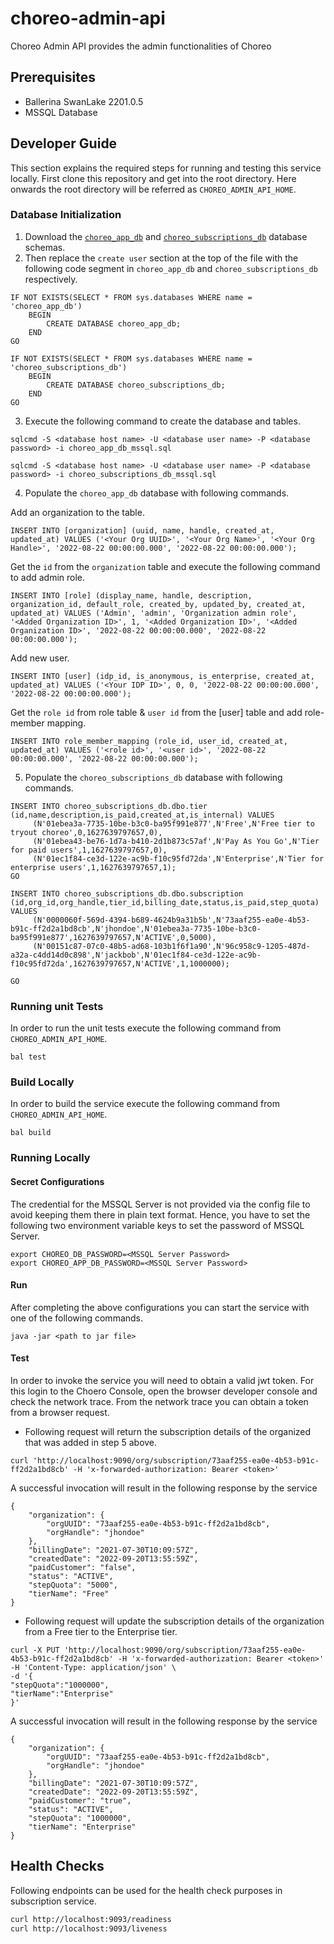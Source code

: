 # choreo-admin-api
Choreo Admin API provides the admin functionalities of Choreo

## Prerequisites
- Ballerina SwanLake 2201.0.5
- MSSQL Database

## Developer Guide
This section explains the required steps for running and testing this service locally. First clone this repository and get into the root directory. Here onwards the root directory will be referred as `CHOREO_ADMIN_API_HOME`.

### Database Initialization
1. Download the [`choreo_app_db`](https://github.com/wso2-enterprise/choreo-control-plane/blob/main/databases/scripts/choreo_app_db_mssql.sql) and [`choreo_subscriptions_db`](https://github.com/wso2-enterprise/choreo-control-plane/blob/main/databases/scripts/choreo_subscriptions_db_mssql.sql) database schemas.
2. Then replace the `create user` section at the top of the file with the following code segment in `choreo_app_db` and `choreo_subscriptions_db` respectively.
```
IF NOT EXISTS(SELECT * FROM sys.databases WHERE name = 'choreo_app_db')
    BEGIN
        CREATE DATABASE choreo_app_db;
    END
GO
```
```
IF NOT EXISTS(SELECT * FROM sys.databases WHERE name = 'choreo_subscriptions_db')
    BEGIN
        CREATE DATABASE choreo_subscriptions_db;
    END
GO
```
3. Execute the following command to create the database and tables.
```
sqlcmd -S <database host name> -U <database user name> -P <database password> -i choreo_app_db_mssql.sql
```
```
sqlcmd -S <database host name> -U <database user name> -P <database password> -i choreo_subscriptions_db_mssql.sql
```
4. Populate the `choreo_app_db` database with following commands.

Add an organization to the table.
```
INSERT INTO [organization] (uuid, name, handle, created_at, updated_at) VALUES ('<Your Org UUID>', '<Your Org Name>', '<Your Org Handle>', '2022-08-22 00:00:00.000', '2022-08-22 00:00:00.000');
```
Get the `id` from the `organization` table and execute the following command to add admin role.
```
INSERT INTO [role] (display_name, handle, description, organization_id, default_role, created_by, updated_by, created_at, updated_at) VALUES ('Admin', 'admin', 'Organization admin role', '<Added Organization ID>', 1, '<Added Organization ID>', '<Added Organization ID>', '2022-08-22 00:00:00.000', '2022-08-22 00:00:00.000');
```
Add new user.
```
INSERT INTO [user] (idp_id, is_anonymous, is_enterprise, created_at, updated_at) VALUES ('<Your IDP ID>', 0, 0, '2022-08-22 00:00:00.000', '2022-08-22 00:00:00.000');
```
Get the `role id` from role table & `user id` from the [user] table and add role-member mapping.
```
INSERT INTO role_member_mapping (role_id, user_id, created_at, updated_at) VALUES ('<role id>', '<user id>', '2022-08-22 00:00:00.000', '2022-08-22 00:00:00.000');
```
5. Populate the `choreo_subscriptions_db` database with following commands.

```
INSERT INTO choreo_subscriptions_db.dbo.tier (id,name,description,is_paid,created_at,is_internal) VALUES
	 (N'01ebea3a-7735-10be-b3c0-ba95f991e877',N'Free',N'Free tier to tryout choreo',0,1627639797657,0),
	 (N'01ebea43-be76-1d7a-b410-2d1b873c57af',N'Pay As You Go',N'Tier for paid users',1,1627639797657,0),
	 (N'01ec1f84-ce3d-122e-ac9b-f10c95fd72da',N'Enterprise',N'Tier for enterprise users',1,1627639797657,1);	 
GO

INSERT INTO choreo_subscriptions_db.dbo.subscription (id,org_id,org_handle,tier_id,billing_date,status,is_paid,step_quota) VALUES
	 (N'0000060f-569d-4394-b689-4624b9a31b5b',N'73aaf255-ea0e-4b53-b91c-ff2d2a1bd8cb',N'jhondoe',N'01ebea3a-7735-10be-b3c0-ba95f991e877',1627639797657,N'ACTIVE',0,5000),
	 (N'00151c87-07c0-48b5-ad68-103b1f6f1a90',N'96c958c9-1205-487d-a32a-c4dd14d0c898',N'jackbob',N'01ec1f84-ce3d-122e-ac9b-f10c95fd72da',1627639797657,N'ACTIVE',1,1000000);

GO
```

### Running unit Tests
In order to run the unit tests execute the following command from `CHOREO_ADMIN_API_HOME`.
```
bal test
```

### Build Locally
In order to build the service execute the following command from `CHOREO_ADMIN_API_HOME`.
```
bal build
```

### Running Locally
#### Secret Configurations
The credential for the MSSQL Server is not provided via the config file to avoid keeping them there in plain text format.
Hence, you have to set the following two environment variable keys to set the password of MSSQL Server.

```
export CHOREO_DB_PASSWORD=<MSSQL Server Password>
export CHOREO_APP_DB_PASSWORD=<MSSQL Server Password>
```

#### Run
After completing the above configurations you can start the service with one of the following commands.
```
java -jar <path to jar file>
```
#### Test

In order to invoke the service you will need to obtain a valid jwt token. For this login to the Choero Console, open the browser developer console and check the network trace. From the network trace you can obtain a token from a browser request. 

- Following request will return the subscription details of the organized that was added in step 5 above. 
```
curl 'http://localhost:9090/org/subscription/73aaf255-ea0e-4b53-b91c-ff2d2a1bd8cb' -H 'x-forwarded-authorization: Bearer <token>'
```
A successful invocation will result in the following response by the service
```
{
    "organization": {
        "orgUUID": "73aaf255-ea0e-4b53-b91c-ff2d2a1bd8cb",
        "orgHandle": "jhondoe"
    },
    "billingDate": "2021-07-30T10:09:57Z",
    "createdDate": "2022-09-20T13:55:59Z",
    "paidCustomer": "false",
    "status": "ACTIVE",
    "stepQuota": "5000",
    "tierName": "Free"
}
```

- Following request will update the subscription details of the organization from a Free tier to the Enterprise tier.
```
curl -X PUT 'http://localhost:9090/org/subscription/73aaf255-ea0e-4b53-b91c-ff2d2a1bd8cb' -H 'x-forwarded-authorization: Bearer <token>' -H 'Content-Type: application/json' \
-d '{
"stepQuota":"1000000",
"tierName":"Enterprise"
}'
```
A successful invocation will result in the following response by the service
```
{
    "organization": {
        "orgUUID": "73aaf255-ea0e-4b53-b91c-ff2d2a1bd8cb",
        "orgHandle": "jhondoe"
    },
    "billingDate": "2021-07-30T10:09:57Z",
    "createdDate": "2022-09-20T13:55:59Z",
    "paidCustomer": "true",
    "status": "ACTIVE",
    "stepQuota": "1000000",
    "tierName": "Enterprise"
}
```

## Health Checks

Following endpoints can be used for the health check purposes in subscription service.

```sh
curl http://localhost:9093/readiness
curl http://localhost:9093/liveness

